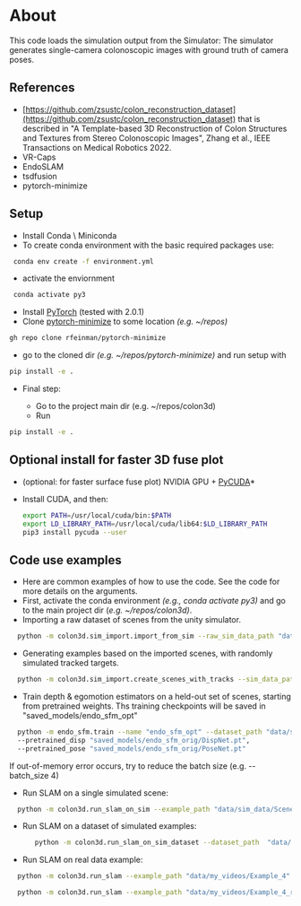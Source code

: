 # About

This code loads the simulation output from the Simulator:  The simulator generates single-camera colonoscopic images with ground truth of camera poses.

## References

* [https://github.com/zsustc/colon_reconstruction_dataset](https://github.com/zsustc/colon_reconstruction_dataset)
  that is described in "A Template-based 3D Reconstruction of Colon Structures and Textures from Stereo Colonoscopic Images", Zhang et al., IEEE Transactions on Medical Robotics  2022.
* VR-Caps
* EndoSLAM
* tsdfusion
* pytorch-minimize

## Setup

* Install Conda \ Miniconda
* To create conda environment with the basic required packages use:

```bash
 conda env create -f environment.yml
```

* activate the enviornment

```bash
 conda activate py3
```

* Install [PyTorch](https://pytorch.org/get-started/locally/) (tested with 2.0.1)
* Clone [pytorch-minimize](https://github.com/rfeinman/pytorch-minimize) to some location *(e.g. ~/repos)*

```bash
gh repo clone rfeinman/pytorch-minimize
```

* go to the cloned dir *(e.g. ~/repos/pytorch-minimize)* and run setup with

```bash
pip install -e .
```

* Final step:

  * Go to the project main dir (e.g. ~/repos/colon3d)
  * Run

```bash
pip install -e .
```

## Optional install for faster 3D fuse plot

* (optional: for faster surface fuse plot) NVIDIA GPU + [PyCUDA](https://documen.tician.de/pycuda/)*

* Install CUDA, and then:

    ```bash
    export PATH=/usr/local/cuda/bin:$PATH
    export LD_LIBRARY_PATH=/usr/local/cuda/lib64:$LD_LIBRARY_PATH
    pip3 install pycuda --user
    ```

## Code use examples

* Here are common examples of how to use the code. See the code for more details on the arguments.
* First, activate the conda environment *(e.g., conda activate py3)* and go to the main project dir (*e.g. ~/repos/colon3d)*.
* Importing a raw dataset of scenes from the unity simulator.

```bash
  python -m colon3d.sim_import.import_from_sim --raw_sim_data_path "data/raw_sim_data/SimData4" --processed_sim_data_path "data/sim_data/SimData4"
```

* Generating examples based on the imported scenes, with randomly simulated tracked targets.

```bash
  python -m colon3d.sim_import.create_scenes_with_tracks --sim_data_path "data/sim_data/SimData11" --path_to_save_examples "data/sim_data/SimData11_with_tracks" --n_examples_per_scene 5
```

* Train depth & egomotion estimators on a held-out set of scenes, starting from pretrained weights.
  Ths training checkpoints will be saved in "saved_models/endo_sfm_opt"

```bash
  python -m endo_sfm.train --name "endo_sfm_opt" --dataset_path "data/sim_data/ScenesForNetsTrain"
  --pretrained_disp "saved_models/endo_sfm_orig/DispNet.pt",
  --pretrained_pose "saved_models/endo_sfm_orig/PoseNet.pt"
```

If out-of-memory error occurs, try to reduce the batch size (e.g. --batch_size 4)

* Run SLAM on a single simulated scene:

```bash
  python -m colon3d.run_slam_on_sim --example_path "data/sim_data/Scene_00009_short/Examples/0000" --save_path "data/sim_data/Scene_00009_short/Examples/0000/Results"
```

* Run SLAM on a dataset of simulated examples:

  ```bash
     python -m colon3d.run_slam_on_sim_dataset --dataset_path  "data/sim_data/SimData8_Examples" --save_path "data/sim_data/SimData8_Examples/Results" --depth_maps_source "none" --egomotions_source "none"
  ```

* Run SLAM on real data example:

```bash
  python -m colon3d.run_slam --example_path "data/my_videos/Example_4" --save_path  "data/my_videos/Example_4/Results" --alg_fov_ratio 0.8 --n_frames_lim 0
```

```bash
  python -m colon3d.run_slam --example_path "data/my_videos/Example_4_rotV2" --save_path  "data/my_videos/Example_4_rotV2/Results" --alg_fov_ratio 0.8 --n_frames_lim 0
```
